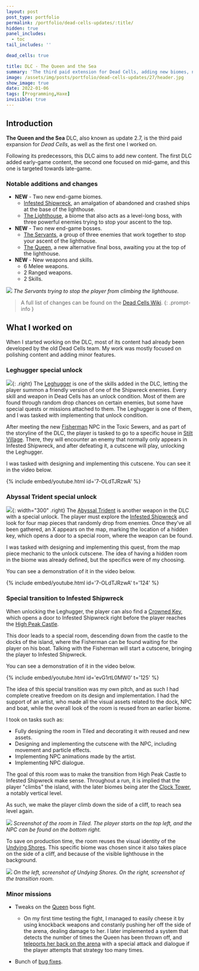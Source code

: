 ```yaml
---
layout: post
post_type: portfolio
permalink: /portfolio/dead-cells-updates/:title/
hidden: true
panel_includes:
  - toc
tail_includes: ''

dead_cells: true

title: DLC - The Queen and the Sea
summary: 'The third paid extension for Dead Cells, adding new biomes, new weapons, new enemies, and new bosses.'
image: /assets/img/posts/portfolio/dead-cells-updates/27/header.jpg
show_image: true
date: 2022-01-06
tags: [Programming,Haxe]
invisible: true
---
```


## Introduction

**The Queen and the Sea** DLC, also known as update 2.7, is the third paid expansion for _Dead Cells_, as well as the first one I worked on.

Following its predecessors, this DLC aims to add new content. The first DLC added early-game content, the second one focused on mid-game, and this one is targeted towards late-game.

### Notable additions and changes

- **NEW** - Two new end-game biomes.
  - [Infested Shipwreck](https://deadcells.wiki.gg/wiki/Infested_Shipwreck), an amalgation of abandoned and crashed ships at the base of the lighthouse.
  - [The Lighthouse](https://deadcells.wiki.gg/wiki/Lighthouse), a biome that also acts as a level-long boss, with three powerful enemies trying to stop your ascent to the top.
- **NEW** - Two new end-game bosses.
  - [The Servants](https://deadcells.wiki.gg/wiki/The_Servants), a group of three enemies that work together to stop your ascent of the lighthouse.
  - [The Queen](https://deadcells.wiki.gg/wiki/The_Queen), a new alternative final boss, awaiting you at the top of the lighthouse.
- **NEW** - New weapons and skills.
  - 6 Melee weapons.
  - 2 Ranged weapons.
  - 2 Skills.

![](/assets/img/posts/portfolio/dead-cells-updates/27/servants_fight.jpg)
_The Servants trying to stop the player from climbing the lighthouse._

> A full list of changes can be found on the [Dead Cells Wiki](https://deadcells.wiki.gg/wiki/Version_2.7).
{: .prompt-info }

## What I worked on

When I started working on the DLC, most of its content had already been developed by the old Dead Cells team. My work was mostly focused on polishing content and adding minor features.

### Leghugger special unlock

![](/assets/img/posts/portfolio/dead-cells-updates/27/leghugger.png){: .right}
The [Leghugger](https://deadcells.wiki.gg/wiki/Leghugger) is one of the skills added in the DLC, letting the player summon a friendly version of one of the Shipwreck enemies. Every skill and weapon in Dead Cells has an unlock condition. Most of them are found through random drop chances on certain enemies, but some have special quests or missions attached to them. The Leghugger is one of them, and I was tasked with implementing that unlock condition.

After meeting the new [Fisherman](https://deadcells.wiki.gg/wiki/The_Fisherman) NPC in the Toxic Sewers, and as part of the storyline of the DLC, the player is tasked to go to a specific house in [Stilt Village](https://deadcells.wiki.gg/wiki/Stilt_Village). There, they will encounter an enemy that normally only appears in Infested Shipwreck, and after defeating it, a cutscene will play, unlocking the Leghugger.

I was tasked with designing and implementing this cutscene. You can see it in the video below.

{% include embed/youtube.html id='7-OLdTJRzwA' %}

### Abyssal Trident special unlock

![](/assets/img/posts/portfolio/dead-cells-updates/27/trident_room.png){: width="300" .right}
The [Abyssal Trident](https://deadcells.wiki.gg/wiki/Abyssal_Trident) is another weapon in the DLC with a special unlock. The player must explore the [Infested Shipwreck](https://deadcells.wiki.gg/wiki/Infested_Shipwreck) and look for four map pieces that randomly drop from enemies. Once they've all been gathered, an X appears on the map, marking the location of a hidden key, which opens a door to a special room, where the weapon can be found.

I was tasked with designing and implementing this quest, from the map piece mechanic to the unlock cutscene. The idea of having a hidden room in the biome was already defined, but the specifics were of my choosing.

You can see a demonstration of it in the video below.

{% include embed/youtube.html id='7-OLdTJRzwA' t='124' %}

### Special transition to Infested Shipwreck

When unlocking the Leghugger, the player can also find a [Crowned Key](https://deadcells.wiki.gg/wiki/Pickups#Crowned_Key), which opens a door to Infested Shipwreck right before the player reaches the [High Peak Castle](https://deadcells.wiki.gg/wiki/High_Peak_Castle).

This door leads to a special room, descending down from the castle to the docks of the island, where the Fisherman can be found waiting for the player on his boat. Talking with the Fisherman will start a cutscene, bringing the player to Infested Shipwreck.

You can see a demonstration of it in the video below.

{% include embed/youtube.html id='evG1rtL0MW0' t='125' %}

The idea of this special transition was my own pitch, and as such I had complete creative freedom on its design and implementation. I had the support of an artist, who made all the visual assets related to the dock, NPC and boat, while the overall look of the room is reused from an earlier biome.

I took on tasks such as:
- Fully designing the room in Tiled and decorating it with reused and new assets.
- Designing and implementing the cutscene with the NPC, including movement and particle effects.
- Implementing NPC animations made by the artist.
- Implementing NPC dialogue.

The goal of this room was to make the transition from High Peak Castle to Infested Shipwreck make sense. Throughout a run, it is implied that the player "climbs" the island, with the later biomes being ater the [Clock Tower](https://deadcells.wiki.gg/wiki/Clock_Tower), a notably vertical level.

As such, we make the player climb down the side of a cliff, to reach sea level again.

![](/assets/img/posts/portfolio/dead-cells-updates/27/shipwreck_transition_room.png)
_Screenshot of the room in Tiled. The player starts on the top left, and the NPC can be found on the bottom right._

To save on production time, the room reuses the visual identity of the [Undying Shores](https://deadcells.wiki.gg/wiki/Undying_Shores). This specific biome was chosen since it also takes place on the side of a cliff, and because of the visible lighthouse in the background.

![](/assets/img/posts/portfolio/dead-cells-updates/27/shores_vs_shipwreck_trans.png)
_On the left, screenshot of Undying Shores. On the right, screenshot of the transition room._

### Minor missions

- Tweaks on the [Queen](https://deadcells.wiki.gg/wiki/The_Queen) boss fight.
  - On my first time testing the fight, I managed to easily cheese it by using knockback weapons and constanly pushing her off the side of the arena, dealing damage to her. I later implemented a system that detects the number of times the Queen has been thrown off, and [teleports her back on the arena](https://deadcells.wiki.gg/wiki/The_Queen#Knockback/CC) with a special attack and dialogue if the player attempts that strategy too many times.

- Bunch of [bug fixes](https://deadcells.wiki.gg/wiki/Version_2.7#Bug_fixes).